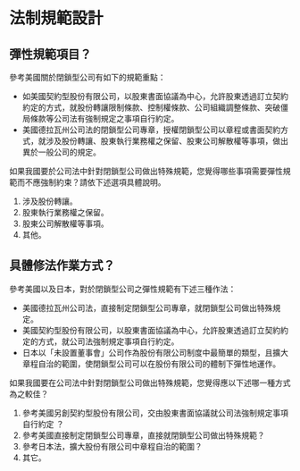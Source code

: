# 法制規範設計

## 彈性規範項目？

參考美國關於閉鎖型公司有如下的規範重點：

* 如美國契約型股份有限公司，以股東書面協議為中心，允許股東透過訂立契約約定的方式，就股份轉讓限制條款、控制權條款、公司組織調整條款、突破僵局條款等公司法有強制規定之事項自行約定。
* 美國德拉瓦州公司法的閉鎖型公司專章，授權閉鎖型公司以章程或書面契約方式，就涉及股份轉讓、股東執行業務權之保留、股東公司解散權等事項，做出異於一般公司的規定。

如果我國要於公司法中針對閉鎖型公司做出特殊規範，您覺得哪些事項需要彈性規範而不應強制約束？請依下述選項具體說明。

1. 涉及股份轉讓。
2. 股東執行業務權之保留。
3. 股東公司解散權等事項。
4. 其他。

## 具體修法作業方式？

參考美國以及日本，對於閉鎖型公司之彈性規範有下述三種作法：

* 美國德拉瓦州公司法，直接制定閉鎖型公司專章，就閉鎖型公司做出特殊規定。
* 美國契約型股份有限公司，以股東書面協議為中心，允許股東透過訂立契約約定的方式，就公司法強制規定事項自行約定。
* 日本以「未設置董事會」公司作為股份有限公司制度中最簡單的類型，且擴大章程自治的範圍，使閉鎖型公司可以在股份有限公司的體制下彈性地運作。

如果我國要在公司法中針對閉鎖型公司做出特殊規範，您覺得應以下述哪一種方式為之較佳？
1. 參考美國另創契約型股份有限公司，交由股東書面協議就公司法強制規定事項自行約定 ？
2. 參考美國直接制定閉鎖型公司專章，直接就閉鎖型公司做出特殊規範？
3. 參考日本法，擴大股份有限公司中章程自治的範圍？
4. 其它。

